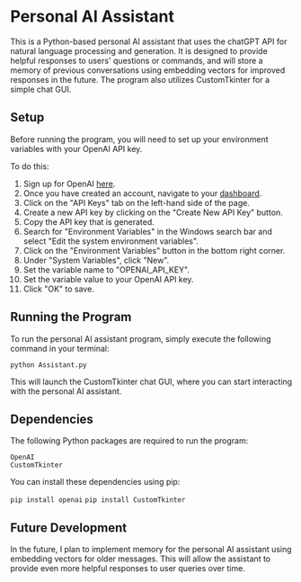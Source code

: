 # Personal AI Assistant

This is a Python-based personal AI assistant that uses the chatGPT API for natural language processing and generation. It is designed to provide helpful responses to users' questions or commands, and will store a memory of previous conversations using embedding vectors for improved responses in the future. The program also utilizes CustomTkinter for a simple chat GUI.

## Setup

Before running the program, you will need to set up your environment variables with your OpenAI API key.

To do this:

1. Sign up for OpenAI [here](https://platform.openai.com/signup/).
2. Once you have created an account, navigate to your [dashboard](https://platform.openai.com/account/usage).
3. Click on the "API Keys" tab on the left-hand side of the page.
4. Create a new API key by clicking on the "Create New API Key" button.
5. Copy the API key that is generated.
6. Search for "Environment Variables" in the Windows search bar and select "Edit the system environment variables".
7. Click on the "Environment Variables" button in the bottom right corner.
8. Under "System Variables", click "New".
9. Set the variable name to "OPENAI_API_KEY".
10. Set the variable value to your OpenAI API key.
11. Click "OK" to save.

## Running the Program

To run the personal AI assistant program, simply execute the following command in your terminal:

```python Assistant.py```

This will launch the CustomTkinter chat GUI, where you can start interacting with the personal AI assistant.

## Dependencies

The following Python packages are required to run the program:

    OpenAI
    CustomTkinter

You can install these dependencies using pip:

```pip install openai```
```pip install CustomTkinter```

## Future Development

In the future, I plan to implement memory for the personal AI assistant using embedding vectors for older messages. This will allow the assistant to provide even more helpful responses to user queries over time.
